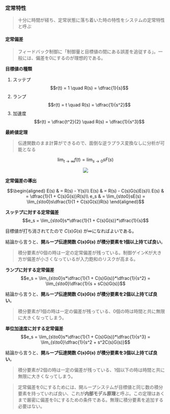 ### 定常特性
> 十分に時間が経ち、定常状態に落ち着いた時の特性をシステムの定常特性と呼ぶ

#### 定常偏差
> フィードバック制御に「制御量と目標値の間にある誤差を追従する」。一般には、偏差を0にするのが理想的である。

**目標値の種類**

1. スッテプ
    $$r(t) = 1 \quad R(s) = \dfrac{1}{s}$$
2. ランプ
    $$r(t) = t \quad R(s) = \dfrac{1}{s^2}$$
3. 加速度
    $$r(t) = \dfrac{t^2}{2} \quad R(s) = \dfrac{1}{s^3}$$

**最終値定理**
> 伝達関数のまま計算ができるので、面倒な逆ラプラス変換なしに分析が可能となる

$$\lim_{t\to∞}f(t) = \lim_{s\to0}sF(s)$$

<p align="center">
    <img src="https://controlabo.com/wp-content/uploads/2022/07/basic_fb_system_block.png"/>
</p>

**定常偏差の導出**

$$\begin{aligned}
  E(s) & = R(s) - Y(s)\\
  E(s) & = R(s) - C(s)G(s)E(s)\\
  E(s) & = \dfrac{1}{1 + C(s)G(s)}R(s)\\
  e_s & = \lim_{s\to0}sE(s) = \lim_{s\to0}s\dfrac{1}{1 + C(s)G(s)}R(s)
\end{aligned}$$


**スッテプに対する定常偏差**
$$e_s = \lim_{s\to0}s*\dfrac{1}{1 + C(s)G(s)}*\dfrac{1}{s}$$

目標値が打ち消されてたので $C(s)G(s)$ が∞になればよいである。

結論から言うと、**開ループ伝達関数 $C(s)G(s)$ が積分要素を1個以上持てば良い**。

> 積分要素が0個の時は一定の定常偏差が残っている。制御ゲインKが大き方が偏差が小さくなっているが入力飽和のリスクが高まる。

**ランプに対する定常偏差**
$$e_s = \lim_{s\to0}s*\dfrac{1}{1 + C(s)G(s)}*\dfrac{1}{s^2} = \lim_{s\to0}\dfrac{1}{s + sC(s)G(s)}$$

結論から言うと、**開ループ伝達関数 $C(s)G(s)$ が積分要素を2個以上持てば良い**。

> 積分要素が1個の時は一定の偏差が残っている、0個の時は時間と共に無限に大きくなってしまう。

**単位加速度に対する定常偏差**
$$e_s = \lim_{s\to0}s*\dfrac{1}{1 + C(s)G(s)}*\dfrac{1}{s^3} = \lim_{s\to0}\dfrac{1}{s^2 + s^2C(s)G(s)}$$

結論から言うと、**開ループ伝達関数 $C(s)G(s)$ が積分要素を3個以上持てば良い**。 

> 積分要素が2個の時は一定の偏差が残っている、1個以下の時は時間と共に無限に大きくなってしまう。

> 定常偏差を0にするためには、開ループシステムが目標値と同じ数の積分要素を持っていれば良い、これが**内部モデル原理**と呼ぶ。この定理はあくまで厳密に偏差を0にするための条件である。無理に積分要素を追加する必要はない。



